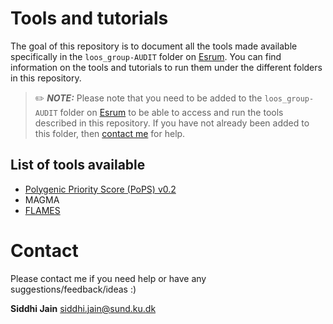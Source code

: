 # Tools and tutorials

The goal of this repository is to document all the tools made available specifically in the `loos_group-AUDIT` folder on [Esrum](https://cbmr-data.github.io/esrum/). You can find information on the tools and tutorials to run them under the different folders in this repository.

> ✏️ **_NOTE:_** Please note that you need to be added to the `loos_group-AUDIT` folder on [Esrum](https://cbmr-data.github.io/esrum/) to be able to access and run the tools described in this repository. If you have not already been added to this folder, then [contact me](#contact) for help. 

## List of tools available
- [Polygenic Priority Score (PoPS) v0.2](PoPS)
- MAGMA
- [FLAMES](FLAMES)


# Contact
Please contact me if you need help or have any suggestions/feedback/ideas :)

**Siddhi Jain**
siddhi.jain@sund.ku.dk